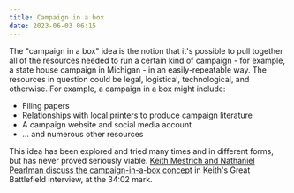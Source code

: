 ```yaml
---
title: Campaign in a box
date: 2023-06-03 06:15
---
```


The "campaign in a box" idea is the notion that it's possible to pull together all of the resources needed to run a certain kind of campaign - for example, a state house campaign in Michigan - in an easily-repeatable way. The resources in question could be legal, logistical, technological, and otherwise. For example, a campaign in a box might include:

* Filing papers
* Relationships with local printers to produce campaign literature
* A campaign website and social media account
* ... and numerous other resources

This idea has been explored and tried many times and in different forms, but has never proved seriously viable. [Keith Mestrich and Nathaniel Pearlman discuss the campaign-in-a-box concept](https://www.resistancedashboard.com/node/1020) in Keith's Great Battlefield interview, at the 34:02 mark.